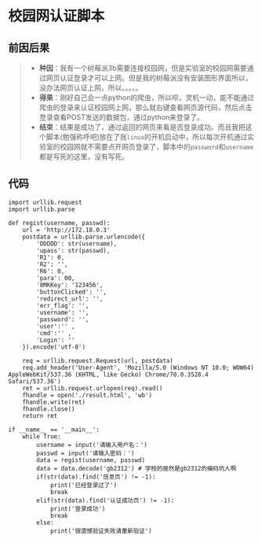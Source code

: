 # 校园网认证脚本

## 前因后果

>   *   **种因**：我有一个树莓派3b需要连接校园网，但是实验室的校园网需要通过网页认证登录才可以上网。但是我的树莓派没有安装图形界面所以，没办法网页认证上网，所以。。。。。
>   *   **得果**：刚好自己会一点python的爬虫，所以呗，灵机一动，能不能通过爬虫的登录来认证校园网上网，那么就右键查看网页源代码，然后点击登录查看POST发送的数据包，通过python来登录了。
>   *   **结束**：结果是成功了，通过返回的网页来看是否登录成功。而且我把这个脚本(勉强称呼吧)放在了我`linux`的开机启动中，所以每次开机通过实验室的校园网就不需要点开网页登录了，脚本中的`password`和`username`都是写死的这里，没有写死。

## 代码

```
import urllib.request
import urllib.parse

def regist(username, passwd):
	url = 'http://172.18.0.3'
	postdata = urllib.parse.urlencode({
		'DDDDD': str(username),
		'upass': str(passwd),
		'R1': 0,
		'R2': '',
		'R6': 0,
		'para': 00,
		'0MKKey': '123456',
		'buttonClicked': '',
		'redirect_url': '',
		'err_flag': '',
		'username': '',
		'password': '',
		'user':'' ,
		'cmd':'' ,
		'Login': ''
	}).encode('utf-8')

	req = urllib.request.Request(url, postdata)
	req.add_header('User-Agent', 'Mozilla/5.0 (Windows NT 10.0; WOW64) AppleWebKit/537.36 (KHTML, like Gecko) Chrome/70.0.3528.4 Safari/537.36')
	ret = urllib.request.urlopen(req).read()
	fhandle = open('./result.html', 'wb')
	fhandle.write(ret)
	fhandle.close()
	return ret

if __name__ == '__main__':
	while True:
		username = input('请输入用户名：')
		passwd = input('请输入密码：')
		data = regist(username, passwd)
		data = data.decode('gb2312') # 学校的居然是gb2312的编码坑人啊
		if(str(data).find('信息页') != -1):
			print('已经登录过了')
			break
		elif(str(data).find('认证成功页') != -1):
			print('登录成功')
			break
		else:
			print('很遗憾验证失败请重新验证')
```